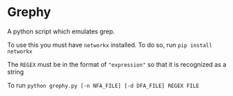 # Grephy
A python script which emulates grep.

To use this you must have ```networkx``` installed. To do so, run  `pip install networkx`

The `REGEX` must be in the format of `"expression"` so that it is recognized as a string

To run `python grephy.py [-n NFA_FILE] [-d DFA_FILE] REGEX FILE`
